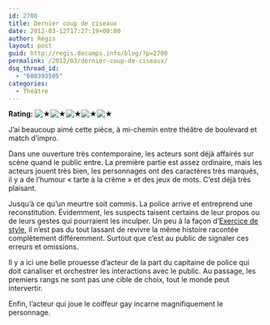 ```yaml
---
id: 2708
title: Dernier coup de ciseaux
date: 2012-03-12T17:27:19+00:00
author: Régis
layout: post
guid: http://regis.decamps.info/blog/?p=2708
permalink: /2012/03/dernier-coup-de-ciseaux/
dsq_thread_id:
  - "608393505"
categories:
  - Théâtre
---
```

**Rating:** ![&#9733;](http://regis.decamps.info/blog/wp-content/plugins/xavins-review-ratings/default/star.png "5/5")![&#9733;](http://regis.decamps.info/blog/wp-content/plugins/xavins-review-ratings/default/star.png "5/5")![&#9733;](http://regis.decamps.info/blog/wp-content/plugins/xavins-review-ratings/default/star.png "5/5")![&#9733;](http://regis.decamps.info/blog/wp-content/plugins/xavins-review-ratings/default/star.png "5/5")![&#9733;](http://regis.decamps.info/blog/wp-content/plugins/xavins-review-ratings/default/star.png "5/5") 

J’ai beaucoup aimé cette pièce, à mi-chemin entre théâtre de boulevard et match d’impro. 

Dans une ouverture très contemporaine, les acteurs sont déjà affairés sur scène quand le public entre. La première partie est assez ordinaire, mais les acteurs jouent très bien, les personnages ont des caractères très marqués, il y a de l’humour « tarte à la crème » et des jeux de mots. C’est déjà très plaisant.

Jusqu’à ce qu’un meurtre soit commis. La police arrive et entreprend une reconstitution. Évidemment, les suspects taisent certains de leur propos ou de leurs gestes qui pourraient les inculper. Un peu à la façon d’<u>Exercice de style</u>, il n’est pas du tout lassant de revivre la même histoire racontée complètement différemment. Surtout que c’est au public de signaler ces erreurs et omissions.

Il y a ici une belle prouesse d’acteur de la part du capitaine de police qui doit canaliser et orchestrer les interactions avec le public. Au passage, les premiers rangs ne sont pas une cible de choix, tout le monde peut intervertir.

Enfin, l’acteur qui joue le coiffeur gay incarne magnifiquement le personnage.

